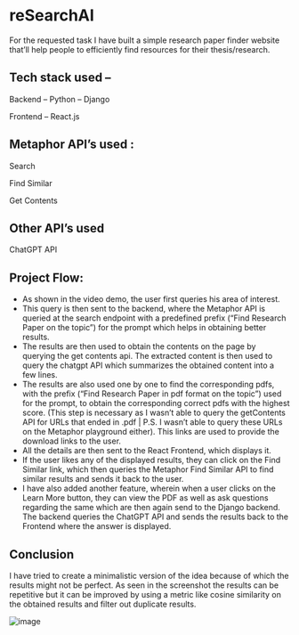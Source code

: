# reSearchAI

For the requested task I have built a simple research paper finder website that’ll help people to efficiently find resources for their thesis/research.

## Tech stack used –

Backend – Python – Django

Frontend – React.js

## Metaphor API’s used :
Search

Find Similar

Get Contents

## Other API’s used

ChatGPT API

## Project Flow:
*	As shown in the video demo, the user first queries his area of interest.
*	This query is then sent to the backend, where the Metaphor API is queried at the search endpoint with a predefined prefix (“Find Research Paper on the topic”) for the prompt  which helps in obtaining better results.
*	The results are then used to obtain the contents on the page by querying the get contents api. The extracted content is then used to query the chatgpt API which summarizes the obtained content into a few lines.
*	The results are also used one by one to find the corresponding pdfs, with the prefix (“Find Research Paper in pdf format on the topic”) used for the prompt, to obtain the corresponding correct pdfs with the highest score. (This step is necessary as I wasn’t able to query the getContents API for URLs that ended in .pdf | P.S. I wasn’t able to query these URLs on the Metaphor playground either). This links are used to provide the download links to the user.
*	All the details are then sent to the React Frontend, which displays it.
*	If the user likes any of the displayed results, they can click on the Find Similar link, which then queries the Metaphor Find Similar API to find similar results and sends it back to the user.
*	I have also added another feature, wherein when a user clicks on the Learn More button, they can view the PDF as well as ask questions regarding the same which are then again send to the Django backend. The backend queries the ChatGPT API and sends the results back to the Frontend where the answer is displayed.
 

## Conclusion
I have tried to create a minimalistic version of the idea because of which the results might not be perfect. As seen in the screenshot the results can be repetitive but it can be improved by using a metric like cosine similarity on the obtained results and filter out duplicate results. 

![image](https://github.com/Nirav-1999/reSearchAI/assets/37542504/966fd16e-a68c-416b-bd31-ffebeb3cb19e)
